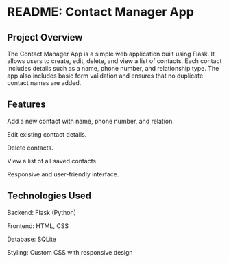 # README: Contact Manager App

## Project Overview
The Contact Manager App is a simple web application built using Flask. It allows users to create, edit, delete, and view a list of contacts. Each contact includes details such as a name, phone number, and relationship type. The app also includes basic form validation and ensures that no duplicate contact names are added.

## Features
Add a new contact with name, phone number, and relation.

Edit existing contact details.

Delete contacts.

View a list of all saved contacts.

Responsive and user-friendly interface.


## Technologies Used
Backend: Flask (Python)

Frontend: HTML, CSS

Database: SQLite

Styling: Custom CSS with responsive design
